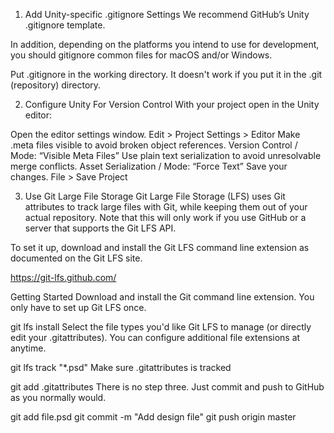 1. Add Unity-specific .gitignore Settings
We recommend GitHub’s Unity .gitignore template.

In addition, depending on the platforms you intend to use for development, you should gitignore common files for macOS and/or Windows.

Put .gitignore in the working directory. It doesn't work if you put it in the .git (repository) directory.

2. Configure Unity For Version Control
With your project open in the Unity editor:

Open the editor settings window.
Edit > Project Settings > Editor
Make .meta files visible to avoid broken object references.
Version Control / Mode: “Visible Meta Files”
Use plain text serialization to avoid unresolvable merge conflicts.
Asset Serialization / Mode: “Force Text”
Save your changes.
File > Save Project



3. Use Git Large File Storage
Git Large File Storage (LFS) uses Git attributes to track large files with Git, while keeping them out of your actual repository. Note that this will only work if you use GitHub or a server that supports the Git LFS API.

To set it up, download and install the Git LFS command line extension as documented on the Git LFS site.

https://git-lfs.github.com/

Getting Started
Download and install the Git command line extension. You only have to set up Git LFS once.

git lfs install
Select the file types you'd like Git LFS to manage (or directly edit your .gitattributes). You can configure additional file extensions at anytime.

git lfs track "*.psd"
Make sure .gitattributes is tracked

git add .gitattributes
There is no step three. Just commit and push to GitHub as you normally would.

git add file.psd
git commit -m "Add design file"
git push origin master
